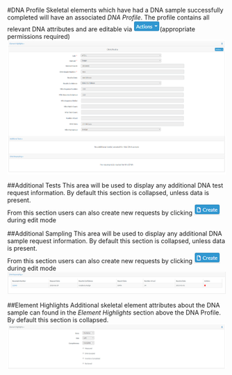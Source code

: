 
#DNA Profile
Skeletal elements which have had a DNA sample successfully completed will 
have an associated *DNA Profile*.  The profile contains all relevant DNA attributes and are editable via  ![action](../images/dna/action.png)(appropriate permissions required) 
![dna_profile](../images/dna/dna_profile.png)

##Additional Tests
This area will be used to display any additional DNA test request information.  By default this section is collapsed, unless data is present.  
From this section users can also create new requests by clicking ![create](../images/dna/dna_create.png) during edit mode


##Additional Sampling
This area will be used to display any additional DNA sample request information.  By default this section is collapsed, unless data is present.  
From this section users can also create new requests by clicking ![create](../images/dna/dna_create.png) during edit mode
![resample](../images/dna/dna_resample_example.PNG)

##Element Highlights
Additional skeletal element attributes about the DNA sample can found in the *Element Highlights* section above the DNA Profile.  By default this section is collapsed.
 ![highlights](../images/dna/dna_element_highlights.png)
